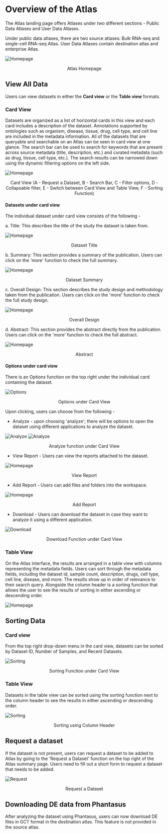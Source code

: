# Overview of the Atlas

The Atlas landing page offers Atlases under two different sections - Public Data Atlases and User Data Atlases.

Under public data atlases, there are two source atlases: Bulk RNA-seq and single-cell RNA-seq Atlas. User Data Atlases contain destination atlas and enterprise Atlas.

![Homepage](../img/OmixAtlas-Images/OmixatlasHomepage.png) <center> Atlas Homepage</center>

## View All Data

Users can view datasets in either the **Card view** or the **Table view** formats.

### Card View

Datasets are organized as a list of horizontal cards in this view and each card includes a description of the dataset. Annotations supported by ontologies such as organism, disease, tissue, drug, cell type, and cell line are included in the metadata information. All of the datasets that are queryable and searchable on an Atlas can be seen in card view at one glance. The search bar can be used to search for keywords that are present across source metadata (title, description, etc.) and curated metadata (such as drug, tissue, cell type, etc.). The search results can be narrowed down using the dynamic filtering options on the left side.

![Homepage](../img/OmixAtlas-Images/cardview.png) <center>Card View (A - Request a Dataset, B - Search Bar, C - Filter options, D - Collapsable filter, E - Switch between Card View and Table View, F - Sorting Function)</center>


#### Datasets under card view

The individual dataset under card view consists of the following -

a. Title: This describes the title of the study the dataset is taken from.

![Homepage](../img/OmixAtlas-Images/Title.png)  <center> Dataset Title</center>

b. Summary: This section provides a summary of the publication. Users can click on the 'more' function to check the full summary.

![Homepage](../img/OmixAtlas-Images/Summary.png)  <center> Dataset Summary</center>

c. Overall Design: This section describes the study design and methodology taken from the publication. Users can click on the 'more' function to check the full study design.

![Homepage](../img/OmixAtlas-Images/overalldesign.png) <center> Overall Design</center>

d. Abstract: This section provides the abstract directly from the publication. Users can click on the 'more' function to check the full abstract.

![Homepage](../img/OmixAtlas-Images/Abstract.png) <center> Abstract</center>

#### Options under card view

There is an Options function on the top right under the individual card containing the dataset.

![Options](../img/OmixAtlas-Images/options.png) <center> Options under Card View</center>

Upon clicking, users can choose from the following -

- Analyze - upon choosing 'analyze'; there will be options to open the dataset using different applications to analyze the dataset.

![Analyze](../img/OmixAtlas-Images/analyze.png) 
![Analyze](../img/OmixAtlas-Images/Phantasus.png) <center>Analyze function under Card View</center>

- View Report - Users can view the reports attached to the dataset.

![Homepage](../img/OmixAtlas-Images/viewreport.png) <center>View Report</center>

- Add Report - Users can add files and folders into the workspace.

![Homepage](../img/OmixAtlas-Images/addreport2.png) <center>Add Report</center>

- Download - Users can download the dataset in case they want to analyze it using a different application.

![Download](../img/OmixAtlas-Images/downloadOA.png) <center>Download Function under Card View</center>


### Table View

On the Atlas interface, the results are arranged in a table view with columns representing the metadata fields. Users can sort through the metadata fields, including the dataset id, sample count, description, drugs, cell type, cell line, disease, and more. The results show up in order of relevance to their search query. Alongside the column header is a sorting function that allows the user to see the results of sorting in either ascending or descending order.

![Homepage](../img/OmixAtlas-Images/tableview.png)


## Sorting Data

### Card view

From the top right drop-down menu in the card view, datasets can be sorted by Dataset ID, Number of Samples, and Recent Datasets.

![Sorting](../img/OmixAtlas-Images/Sortcardview.png) <center> Sorting Function under Card View</center>


### Table View

Datasets in the table view can be sorted using the sorting function next to the column header to see the results in either ascending or descending order.

![Sorting](../img/OmixAtlas-Images/columnheader.png) <center> Sorting using Column Header</center>

## Request a dataset

If the dataset is not present, users can request a dataset to be added to Atlas by going to the 'Request a Dataset' function on the top right of the Atlas summary page. Users need to fill out a short form to request a dataset that needs to be added.

![Request](../img/OmixAtlas-Images/Requestdataset.png) <center> Request a Dataset</center>


## Downloading DE data from Phantasus

After analyzing the dataset using Phantasus, users can now download DE files in GCT format in the destination atlas. This feature is not provided in the source atlas.
